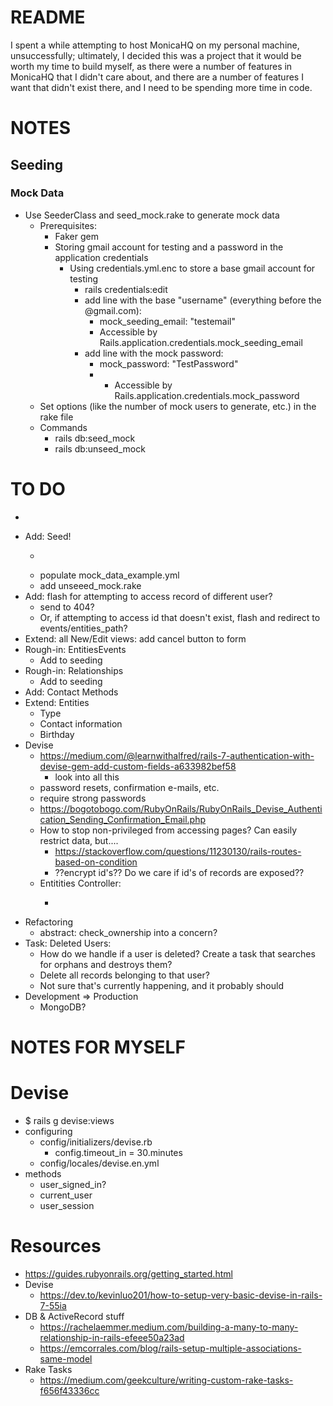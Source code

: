# README
I spent a while attempting to host MonicaHQ on my personal machine, unsuccessfully; ultimately, I decided this was a project that it would be worth my time to build myself, as there were a number of features in MonicaHQ that I didn't care about, and there are a number of features I want that didn't exist there, and I need to be spending more time in code.

# NOTES
## Seeding
### Mock Data
* Use SeederClass and seed_mock.rake to generate mock data
  * Prerequisites:
    * Faker gem
    * Storing gmail account for testing and a password in the application credentials
      * Using credentials.yml.enc to store a base gmail account for testing
        * rails credentials:edit
        * add line with the base "username" (everything before the @gmail.com): 
          * mock_seeding_email: "testemail"
          * Accessible by Rails.application.credentials.mock_seeding_email
        * add line with the mock password:
          * mock_password: "TestPassword"
          * * Accessible by Rails.application.credentials.mock_password
  * Set options (like the number of mock users to generate, etc.) in the rake file
  * Commands
    * rails db:seed_mock
    * rails db:unseed_mock

# TO DO
* ~~~Rough-in: Events: Controller & Views~~~
* Add: Seed!
  * ~~~check that mock data isn't uploaded to github~~~
  * populate mock_data_example.yml
  * add unseeed_mock.rake
* Add: flash for attempting to access record of different user?
  * send to 404?
  * Or, if attempting to access id that doesn't exist, flash and redirect to events/entities_path?
* Extend: all New/Edit views: add cancel button to form
* Rough-in: EntitiesEvents
  * Add to seeding
* Rough-in: Relationships
  * Add to seeding
* Add: Contact Methods
* Extend: Entities
  * Type
  * Contact information
  * Birthday
* Devise
  * https://medium.com/@learnwithalfred/rails-7-authentication-with-devise-gem-add-custom-fields-a633982bef58
    * look into all this
  * password resets, confirmation e-mails, etc.
  * require strong passwords
  * https://bogotobogo.com/RubyOnRails/RubyOnRails_Devise_Authentication_Sending_Confirmation_Email.php
  * How to stop non-privileged from accessing pages? Can easily restrict data, but....
    * https://stackoverflow.com/questions/11230130/rails-routes-based-on-condition
    * ??encrypt id's?? Do we care if id's of records are exposed??
  * Entitities Controller:
    * ~~~before_show: check that current_user has access to that id~~~
* Refactoring
  * abstract: check_ownership into a concern?
* Task: Deleted Users:
  * How do we handle if a user is deleted? Create a task that searches for orphans and destroys them?
  * Delete all records belonging to that user?
  * Not sure that's currently happening, and it probably should
* Development => Production
  * MongoDB?
  

# NOTES FOR MYSELF
# Devise
* $ rails g devise:views
* configuring
  * config/initializers/devise.rb
    * config.timeout_in = 30.minutes
  * config/locales/devise.en.yml
* methods
  * user_signed_in?
  * current_user
  * user_session

# Resources
* https://guides.rubyonrails.org/getting_started.html
* Devise
  * https://dev.to/kevinluo201/how-to-setup-very-basic-devise-in-rails-7-55ia
* DB & ActiveRecord stuff
  * https://rachelaemmer.medium.com/building-a-many-to-many-relationship-in-rails-efeee50a23ad
  * https://emcorrales.com/blog/rails-setup-multiple-associations-same-model
* Rake Tasks
  * https://medium.com/geekculture/writing-custom-rake-tasks-f656f43336cc